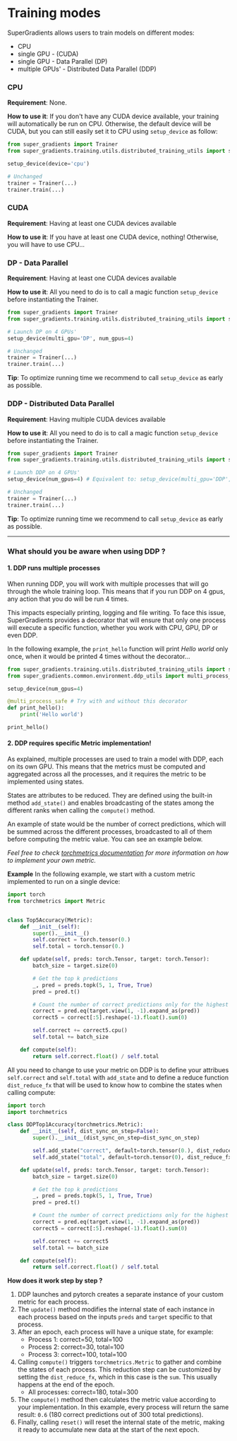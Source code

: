 # Training modes

SuperGradients allows users to train models on different modes:
- CPU
- single GPU - (CUDA)
- single GPU - Data Parallel (DP)
- multiple GPUs' - Distributed Data Parallel (DDP)


### CPU
**Requirement**: None.

**How to use it**: If you don't have any CUDA device available, your training will automatically be run on CPU.
Otherwise, the default device will be CUDA, but you can still easily set it to CPU using `setup_device` as follow:
```py
from super_gradients import Trainer
from super_gradients.training.utils.distributed_training_utils import setup_device

setup_device(device='cpu')

# Unchanged
trainer = Trainer(...)
trainer.train(...)
```



### CUDA
**Requirement**: Having at least one CUDA devices available

**How to use it**: If you have at least one CUDA device, nothing! Otherwise, you will have to use CPU...



### DP - Data Parallel
**Requirement**: Having at least one CUDA devices available

**How to use it**: All you need to do is to call a magic function `setup_device` before instantiating the Trainer.
```py
from super_gradients import Trainer
from super_gradients.training.utils.distributed_training_utils import setup_device

# Launch DP on 4 GPUs'
setup_device(multi_gpu='DP', num_gpus=4)

# Unchanged
trainer = Trainer(...)
trainer.train(...)
```
**Tip**: To optimize running time we recommend to call `setup_device` as early as possible.



### DDP - Distributed Data Parallel
**Requirement**: Having multiple CUDA devices available

**How to use it**: All you need to do is to call a magic function `setup_device` before instantiating the Trainer.
```py
from super_gradients import Trainer
from super_gradients.training.utils.distributed_training_utils import setup_device

# Launch DDP on 4 GPUs'
setup_device(num_gpus=4) # Equivalent to: setup_device(multi_gpu='DDP', num_gpus=4)

# Unchanged
trainer = Trainer(...)
trainer.train(...)
```
**Tip**: To optimize running time we recommend to call `setup_device` as early as possible.

---

### What should you be aware when using DDP ?

#### 1. DDP runs multiple processes
When running DDP, you will work with multiple processes that will go through the whole training loop.
This means that if you run DDP on 4 gpus, any action that you do will be run 4 times.

This impacts especially printing, logging and file writing. To face this issue, SuperGradients provides a decorator 
that will ensure that only one process will execute a specific function, whether you work with CPU, GPU, DP or even DDP.

In the following example, the `print_hello` function will print *Hello world* only once, when it would be printed 4 times without the decorator... 
```py
from super_gradients.training.utils.distributed_training_utils import setup_device
from super_gradients.common.environment.ddp_utils import multi_process_safe

setup_device(num_gpus=4)

@multi_process_safe # Try with and without this decorator
def print_hello():
    print('Hello world')

print_hello()
```


#### 2. DDP requires specific Metric implementation!
As explained, multiple processes are used to train a model with DDP, each on its own GPU. 
This means that the metrics must be computed and aggregated across all the processes, and it requires the metric to be implemented using states.

States are attributes to be reduced. They are defined using the built-in method `add_state()` and enables broadcasting 
of the states among the different ranks when calling the `compute()` method.

An example of state would be the number of correct predictions, which will be summed across the different processes, broadcasted to all of
them before computing the metric value. You can see an example below. 

*Feel free to check [torchmetrics documentation](https://torchmetrics.readthedocs.io/en/stable/references/metric.html) for more information on how to implement your own metric.* 

**Example**
In the following example, we start with a custom metric implemented to run on a single device:
```py
import torch
from torchmetrics import Metric


class Top5Accuracy(Metric):
    def __init__(self):
        super().__init__()
        self.correct = torch.tensor(0.)
        self.total = torch.tensor(0.)

    def update(self, preds: torch.Tensor, target: torch.Tensor):
        batch_size = target.size(0)

        # Get the top k predictions
        _, pred = preds.topk(5, 1, True, True)
        pred = pred.t()

        # Count the number of correct predictions only for the highest 5
        correct = pred.eq(target.view(1, -1).expand_as(pred))
        correct5 = correct[:5].reshape(-1).float().sum(0)

        self.correct += correct5.cpu()
        self.total += batch_size

    def compute(self):
        return self.correct.float() / self.total
```
All you need to change to use your metric on DDP is to define your attribues `self.correct` and `self.total` with `add_state` and to define 
a reduce function `dist_reduce_fx` that will be used to know how to combine the states when calling compute:
```py
import torch
import torchmetrics

class DDPTop1Accuracy(torchmetrics.Metric):
    def __init__(self, dist_sync_on_step=False):
        super().__init__(dist_sync_on_step=dist_sync_on_step)

        self.add_state("correct", default=torch.tensor(0.), dist_reduce_fx="sum")   # Set correct to be a state
        self.add_state("total", default=torch.tensor(0), dist_reduce_fx="sum")      # Set total to be a state

    def update(self, preds: torch.Tensor, target: torch.Tensor):
        batch_size = target.size(0)

        # Get the top k predictions
        _, pred = preds.topk(5, 1, True, True)
        pred = pred.t()

        # Count the number of correct predictions only for the highest 5
        correct = pred.eq(target.view(1, -1).expand_as(pred))
        correct5 = correct[:5].reshape(-1).float().sum(0)

        self.correct += correct5
        self.total += batch_size

    def compute(self):
        return self.correct.float() / self.total
```
**How does it work step by step ?**
1. DDP launches and pytorch creates a separate instance of your custom metric for each process.
2. The `update()` method modifies the internal state of each instance in each process based on the inputs `preds` and `target` specific to that process.
3. After an epoch, each process will have a unique state, for example:
   - Process 1: correct=50, total=100
   - Process 2: correct=30, total=100
   - Process 3: correct=100, total=100
4. Calling `compute()` triggers `torchmetrics.Metric` to gather and combine the states of each process. This reduction step can be customized by setting the `dist_reduce_fx`, which in this case is the `sum`. This usually happens at the end of the epoch.
   - All processes: correct=180, total=300
5. The `compute()` method then calculates the metric value according to your implementation. In this example, every process will return the same result: `0.6` (180 correct predictions out of 300 total predictions).
6. Finally, calling `reset()` will reset the internal state of the metric, making it ready to accumulate new data at the start of the next epoch.
